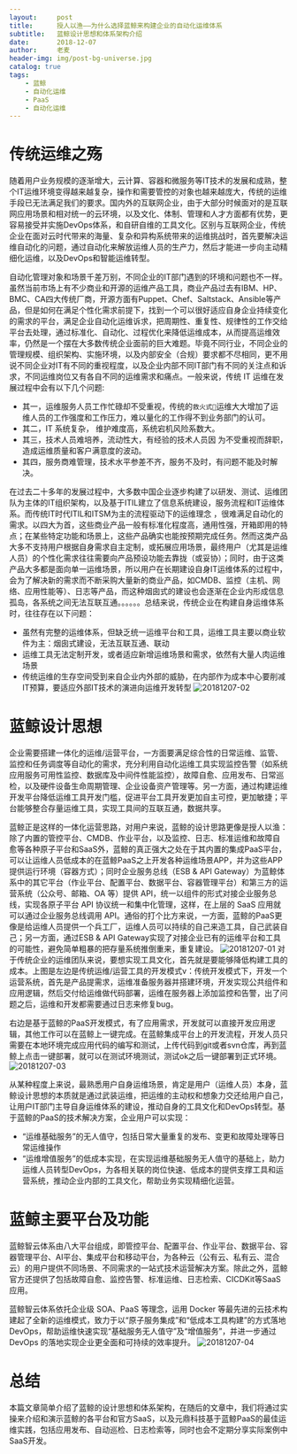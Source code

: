 ```yaml
---
layout:     post
title:      授人以渔——为什么选择蓝鲸来构建企业的自动化运维体系
subtitle:   蓝鲸设计思想和体系架构介绍
date:       2018-12-07
author:     老麦
header-img: img/post-bg-universe.jpg
catalog: true
tags:
    - 蓝鲸
    - 自动化运维
    - PaaS
    - 自动化运维
---
```

# 传统运维之殇

随着用户业务规模的逐渐增大，云计算、容器和微服务等IT技术的发展和成熟，整个IT运维环境变得越来越复杂，操作和需要管控的对象也越来越庞大，传统的运维手段已无法满足我们的要求。国内外的互联网企业，由于大部分时候面对的是互联网应用场景和相对统一的云环境，以及文化、体制、管理和人才方面都有优势，更容易接受并实施DevOps体系，和自研自维的工具文化。区别与互联网企业，传统企业在面对云时代带来的海量、复杂和异构系统带来的运维挑战时，首先要解决运维自动化的问题，通过自动化来解放运维人员的生产力，然后才能进一步向主动精细化运维，以及DevOps和智能运维转型。

自动化管理对象和场景千差万别，不同企业的IT部门遇到的环境和问题也不一样。虽然当前市场上有不少商业和开源的运维产品工具，商业产品过去有IBM、HP、BMC、CA四大传统厂商，开源方面有Puppet、Chef、Saltstack、Ansible等产品，但是如何在满足个性化需求前提下，找到一个可以很好适应自身企业持续变化的需求的平台，满足企业自动化运维诉求，把周期性、重复性、规律性的工作交给平台去处理，通过标准化、自动化、过程优化来降低运维成本，从而提高运维效率，仍然是一个摆在大多数传统企业面前的巨大难题。毕竟不同行业，不同企业的管理规模、组织架构、实施环境，以及内部安全（合规）要求都不尽相同，更不用说不同企业对IT有不同的重视程度，以及企业内部不同IT部门有不同的关注点和诉求，不同运维岗位又有各自不同的运维需求和痛点。一般来说，传统 IT 运维在发展过程中会有以下几个问题:

- 其一，运维服务人员工作忙碌却不受重视，传统的`救火式`运维大大增加了运 维人员的工作强度和工作压力，难以量化的工作得不到业务部门的认可。
- 其二，IT 系统复杂， 维护难度高，系统宕机风险系数大。
- 其三，技术人员难培养，流动性大，有经验的技术人员因 为不受重视而辞职，造成运维质量和客户满意度的波动。
- 其四，服务商难管理，技术水平参差不齐，服务不及时，有问题不能及时解决。

在过去二十多年的发展过程中，大多数中国企业逐步构建了以研发、测试、运维团队为主体的IT组织架构，以及基于ITIL建立了信息系统建设，服务流程和IT运维体系。而传统IT时代ITIL和ITSM为主的流程驱动下的运维理念 ，很难满足自动化的需求。以四大为首，这些商业产品一般有标准化程度高，通用性强，开箱即用的特点；在某些特定功能和场景上，这些产品确实也能按预期完成任务。然而这类产品大多不支持用户根据自身需求自主定制，或拓展应用场景，最终用户（尤其是运维人员）的个性化需求往往需要向产品预设功能去靠拢（或妥协）；同时，由于这类产品大多都是面向单一运维场景，所以用户在长期建设自身IT运维体系的过程中，会为了解决新的需求而不断采购大量新的商业产品，如CMDB、监控（主机、网络、应用性能等）、日志等产品，而这种烟囱式的建设也会逐渐在企业内形成信息孤岛，各系统之间无法互联互通。。。。。。总结来说，传统企业在构建自身运维体系时，往往存在以下问题：

- 虽然有完整的运维体系，但缺乏统一运维平台和工具，运维工具主要以商业软件为主：烟囱式建设，无法互联互通、联动
- 运维工具无法定制开发，或者适应新增运维场景和需求，依然有大量人肉运维场景
- 传统运维的生存空间受到来自企业内外部的威胁，在内部作为成本中心要削减IT预算，要适应外部IT技术的演进向运维开发转型
![20181207-02](http://img.yuandingit.com/20181207-02.png)

# 蓝鲸设计思想

企业需要搭建一体化的运维/运营平台，一方面要满足综合性的日常运维、监管、监控和任务调度等自动化的需求，充分利用自动化运维工具实现监控告警（如系统应用服务可用性监控、数据库及中间件性能监控），故障自愈、应用发布、日常巡检，以及硬件设备生命周期管理、企业设备资产管理等。另一方面，通过构建运维开发平台降低运维工具开发门槛，促进平台工具开发更加自主可控，更加敏捷；平台能够整合存量运维工具，实现工具间的互联互通，数据共享。

蓝鲸正是这样的一体化运营思路，对用户来说，蓝鲸的设计思路更像是授人以渔：除了内置的管控平台、CMDB、作业平台，以及监控、日志、标准运维和故障自愈等各种原子平台和SaaS外，蓝鲸的真正强大之处在于其内置的集成PaaS平台，可以让运维人员低成本的在蓝鲸PaaS之上开发各种运维场景APP，并为这些APP提供运行环境（容器方式）；同时企业服务总线（ESB & API Gateway）为蓝鲸体系中的其它平台（作业平台、配置平台、数据平台、容器管理平台）和第三方的运营系统（公众号、邮箱、OA 等）提供 API，统一以组件的形式对接企业服务总线，实现各原子平台 API 协议统一和集中化管理，这样，在上层的 SaaS 应用就可以通过企业服务总线调用 API。通俗的打个比方来说，一方面，蓝鲸的PaaS更像是给运维人员提供一个兵工厂，运维人员可以持续的自己来造工具，自己武装自己；另一方面，通过ESB & API Gateway实现了对接企业已有的运维平台和工具的可能性，避免简单粗暴的把存量系统推倒重来，重复建设。
![20181207-01](http://img.yuandingit.com/20181207-01.png)
对于传统企业的运维团队来说，要想实现工具文化，首先就是要能够降低构建工具的成本。上图是左边是传统运维/运营工具的开发模式v：传统开发模式下，开发一个运营系统，首先是产品提需求，运维准备服务器并搭建环境，开发实现公共组件和应用逻辑，然后交付给运维做代码部署，运维在服务器上添加监控和告警，出了问题之后，运维和开发都需要通过日志来修复bug。

右边是基于蓝鲸的PaaS开发模式，有了应用需求，开发就可以直接开发应用逻辑，其他工作可以在蓝鲸上一键完成。在蓝鲸集成平台上的开发流程，开发人员只需要在本地环境完成应用代码的编写和测试，上传代码到git或者svn仓库，再到蓝鲸上点击一键部署，就可以在测试环境测试，测试ok之后一键部署到正式环境。
![20181207-03](http://img.yuandingit.com/20181207-03.png)

从某种程度上来说，最熟悉用户自身运维场景，肯定是用户（运维人员）本身，蓝鲸设计思想的本质就是通过武装运维，把运维的主动权和想象力交还给用户自己，让用户IT部门主导自身运维体系的建设，推动自身的工具文化和DevOps转型。基于蓝鲸的PaaS的技术解决方案，企业用户可以实现：

- “运维基础服务”的无人值守，包括日常大量重复的发布、变更和故障处理等日常运维操作
- “运维增值服务”的低成本实现，在实现运维基础服务无人值守的基础上，助力运维人员转型DevOps，为各相关联的岗位快速、低成本的提供支撑工具和运营系统，推动企业内部的工具文化，帮助业务实现精细化运营。

# 蓝鲸主要平台及功能

蓝鲸智云体系由八大平台组成，即管控平台、配置平台、作业平台、数据平台、容器管理平台、AI平台、集成平台和移动平台，为各种云（公有云、私有云、混合云）的用户提供不同场景、不同需求的一站式技术运营解决方案。除此之外，蓝鲸官方还提供了包括故障自愈、监控告警、标准运维、日志检索、CICDKit等SaaS应用。

蓝鲸智云体系依托企业级 SOA、PaaS 等理念，运用 Docker 等最先进的云技术构建起了全新的运维模式，致力于以“原子服务集成”和“低成本工具构建”的方式落地 DevOps，帮助运维快速实现“基础服务无人值守”及“增值服务”，并进一步通过 DevOps 的落地实现企业更全面和可持续的效率提升。
![20181207-04](http://img.yuandingit.com/20181207-04.png)

# 总结

本篇文章简单介绍了蓝鲸的设计思想和体系架构，在随后的文章中，我们将通过实操来介绍和演示蓝鲸的各平台和官方SaaS，以及元鼎科技基于蓝鲸PaaS的最佳运维实践，包括应用发布、自动巡检、日志检索等，同时也会不定期分享实际案例中SaaS开发。